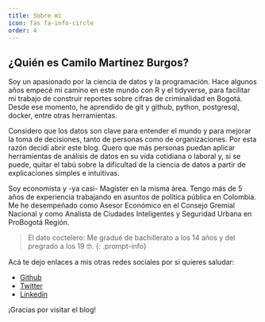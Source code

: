 ```yaml
---
title: Sobre mi
icon: fas fa-info-circle
order: 4
---
```

## ¿Quién es Camilo Martínez Burgos?

Soy un apasionado por la ciencia de datos y la programación. Hace algunos años empecé mi camino en este mundo con R y el tidyverse, para facilitar mi trabajo de construir reportes sobre cifras de criminalidad en Bogotá. Desde ese momento, he aprendido de git y github, python, postgresql, docker, entre otras herramientas.

Considero que los datos son clave para entender el mundo y para mejorar la toma de decisiones, tanto de personas como de organizaciones. Por esta razón decidí abrir este blog. Quero que más personas puedan aplicar herramientas de análisis de datos en su vida cotidiana o laboral y, si se puede, quitar el tabú sobre la dificultad de la ciencia de datos a partir de explicaciones simples e intuitivas.

Soy economista y -ya casi- Magíster en la misma área. Tengo más de 5 años de experiencia trabajando en asuntos de política pública en Colombia. Me he desempeñado como Asesor Económico en el Consejo Gremial Nacional y como Analista de Ciudades Inteligentes y Seguridad Urbana en ProBogotá Región.

> El dato coctelero: Me gradué de bachillerato a los 14 años y del pregrado a los 19 🤓.
{: .prompt-info}

Acá te dejo enlaces a mis otras redes sociales por si quieres saludar:

- [Github](https://github.com/camartinezbu)
- [Twitter](https://twitter.com/camartinezbu)
- [Linkedin](https://www.linkedin.com/in/camartinezbu/)

¡Gracias por visitar el blog!